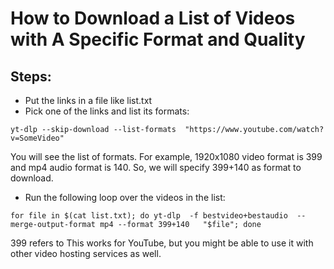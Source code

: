 # How to Download a List of Videos with A Specific Format and Quality 

## Steps: 
- Put the links in a file like list.txt
- Pick one of the links and list its formats:
```
yt-dlp --skip-download --list-formats  "https://www.youtube.com/watch?v=SomeVideo"
```
You will see the list of formats. For example, 1920x1080 video format is 399 and mp4 audio format is 140. So, we will specify 399+140 as format to download. 
- Run the following loop over the videos in the list:
```
for file in $(cat list.txt); do yt-dlp  -f bestvideo+bestaudio  --merge-output-format mp4 --format 399+140   "$file"; done
```

399 refers to 
This works for YouTube, but you might be able to use it with other video hosting services as well.

